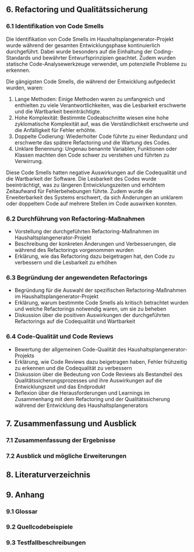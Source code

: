 ## 6. Refactoring und Qualitätssicherung

### 6.1 Identifikation von Code Smells

Die Identifikation von Code Smells im Haushaltsplangenerator-Projekt wurde während der gesamten Entwicklungsphase kontinuierlich durchgeführt. Dabei wurde besonders auf die Einhaltung der Coding-Standards und bewährter Entwurfsprinzipien geachtet. Zudem wurden statische Code-Analysewerkzeuge verwendet, um potenzielle Probleme zu erkennen.

Die gängigsten Code Smells, die während der Entwicklung aufgedeckt wurden, waren:

1. Lange Methoden: Einige Methoden waren zu umfangreich und enthielten zu viele Verantwortlichkeiten, was die Lesbarkeit erschwerte und die Wartbarkeit beeinträchtigte.
2. Hohe Komplexität: Bestimmte Codeabschnitte wiesen eine hohe zyklomatische Komplexität auf, was die Verständlichkeit erschwerte und die Anfälligkeit für Fehler erhöhte.
3. Doppelte Codierung: Wiederholter Code führte zu einer Redundanz und erschwerte das spätere Refactoring und die Wartung des Codes.
4. Unklare Benennung: Ungenau benannte Variablen, Funktionen oder Klassen machten den Code schwer zu verstehen und führten zu Verwirrung.

Diese Code Smells hatten negative Auswirkungen auf die Codequalität und die Wartbarkeit der Software. Die Lesbarkeit des Codes wurde beeinträchtigt, was zu längeren Entwicklungszeiten und erhöhtem Zeitaufwand für Fehlerbehebungen führte. Zudem wurde die Erweiterbarkeit des Systems erschwert, da sich Änderungen an unklarem oder doppeltem Code auf mehrere Stellen im Code auswirken konnten.

### 6.2 Durchführung von Refactoring-Maßnahmen
- Vorstellung der durchgeführten Refactoring-Maßnahmen im Haushaltsplangenerator-Projekt
- Beschreibung der konkreten Änderungen und Verbesserungen, die während des Refactorings vorgenommen wurden
- Erklärung, wie das Refactoring dazu beigetragen hat, den Code zu verbessern und die Lesbarkeit zu erhöhen

### 6.3 Begründung der angewendeten Refactorings
- Begründung für die Auswahl der spezifischen Refactoring-Maßnahmen im Haushaltsplangenerator-Projekt
- Erklärung, warum bestimmte Code Smells als kritisch betrachtet wurden und welche Refactorings notwendig waren, um sie zu beheben
- Diskussion über die positiven Auswirkungen der durchgeführten Refactorings auf die Codequalität und Wartbarkeit

### 6.4 Code-Qualität und Code Reviews
- Bewertung der allgemeinen Code-Qualität des Haushaltsplangenerator-Projekts
- Erklärung, wie Code Reviews dazu beigetragen haben, Fehler frühzeitig zu erkennen und die Codequalität zu verbessern
- Diskussion über die Bedeutung von Code Reviews als Bestandteil des Qualitätssicherungsprozesses und ihre Auswirkungen auf die Entwicklungszeit und das Endprodukt
- Reflexion über die Herausforderungen und Learnings im Zusammenhang mit dem Refactoring und der Qualitätssicherung während der Entwicklung des Haushaltsplangenerators


## 7. Zusammenfassung und Ausblick
   ### 7.1 Zusammenfassung der Ergebnisse
   ### 7.2 Ausblick und mögliche Erweiterungen

## 8. Literaturverzeichnis

## 9. Anhang
   ### 9.1 Glossar
   ### 9.2 Quellcodebeispiele
   ### 9.3 Testfallbeschreibungen
